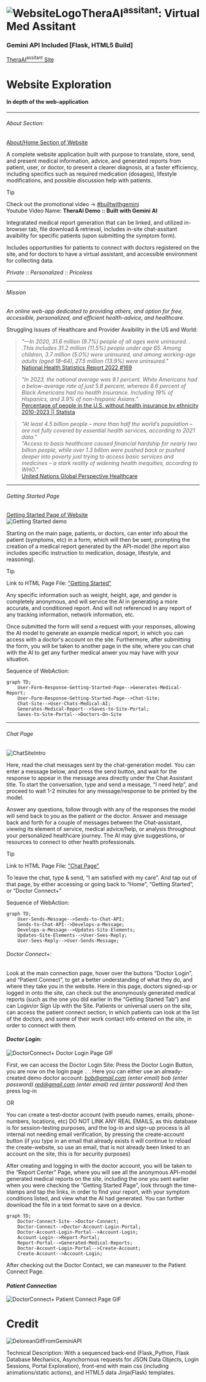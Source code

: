 
# ![WebsiteLogo](https://eshams28.pythonanywhere.com/static/images/pulse_alert_120dp_E11919_FILL0_wght400_GRAD0_opsz48.svg)**TheraAI<sup>assitant</sup>: Virtual Med Assitant**
### Gemini API Included [Flask, HTML5 Build]

[TheraAI<sup>assitant</sup> Site](https://eshams28.pythonanywhere.com)

# **Website Exploration**
#### In depth of the web-application

_______________________________________________________________________________________________________________

###### *About Section:* 

[About/Home Section of Website](https://eshams28.pythonanywhere.com/home)

A complete website application built with purpose to translate, store, send, and present medical information, advice, and generated reports from patient, user, or doctor, to present a clearer diagnosis, at a faster efficiency, including specifics such as required medication (dosages), lifestyle modifications, and possible discussion help with patients. 

> [!TIP]
> Check out the promotional video → [#builtwithgemini](https://youtu.be/hTcykSfz-d4)
> <br>Youtube Video Name: **TheraAI Demo :: Built with Gemini AI**

Integratated medical report generation that can be linked, and utilized in-browser tab, file download & retrieval, includes in-site chat-assitant avaibility for specific patients (upon submitting the symptom form). 

Includes opportunities for patients to connect with doctors registered on the site, and for doctors to have a virtual assistant, and accessible environment for collecting data. 

*Private* :: *Personalized* :: *Priceless* 
_______________________________________________________________________________________________________________

###### *Mission* 
*An online web-app dedicated to providing others, and option for free, accessible, personalized, and efficient health-advice, and healthcare.*

Struggling Issues of Healthcare and Provider Avaibility in the US and World: 

> *"—In 2020, 31.6 million (9.7%) people of all ages were uninsured. . .This includes 31.2 million (11.5%) people under age 65. Among 
children, 3.7 million (5.0%) were uninsured, and among working-age adults (aged 
18–64), 27.5 million (13.9%) were uninsured."*
><br>[National Health Statistics Report 2022 #169](https://www.cdc.gov/nchs/data/nhsr/nhsr169.pdf#:~:text=Results%E2%80%94In%202020%2C%2031.6%20million%20%289.7%25%29%20people%20of%20all,adults%20%28aged%2018%E2%80%9364%29%2C%2027.5%20million%20%2813.9%25%29%20were%20uninsured.)

>*"In 2023, the national average was 9.1 percent. White Americans had a below-average rate of just 5.8 percent, whereas 8.6 percent of Black Americans had no health insurance. Including 19% of Hispanics, and 3.9% of non-hispanic Asians."*
><br>[Percentage of people in the U.S. without health insurance by ethnicity 2010-2023 || Statista](https://www.statista.com/statistics/200970/percentage-of-americans-without-health-insurance-by-race-ethnicity/)

>*"At least 4.5 billion people – more than half the world’s population – are not fully covered by essential health services, according to 2021 data."*
><br>*"Access to basis healthcare caused financial hardship for nearly two billion people, while over 1.3 billion were pushed back or pushed deeper into poverty just trying to access basic services and medicines – a stark reality of widening health inequities, according to WHO."*
><br>[United Nations Global Perspective Healthcare](https://news.un.org/en/story/2023/09/1141202)
_______________________________________________________________________________________________________________

###### *Getting Started Page* 
[Getting Started Page of Website](https://eshams28.pythonanywhere.com)
<br>![Getting Started demo](media_README/AI_Medical_Form.gif)

Starting on the main page, patients, or doctors, can enter info about the patient (symptoms, etc) in a form, which will then be sent; prompting the creation of a medical report generated by the API-model (the report also includes specific instruction to medication, dosage, lifestyle, and reasoning).

> [!TIP]
> Link to HTML Page File: ["Getting Started"](templates/index.html)

Any specific information such as weight, height, age, and gender is completely anonymous, and will service the AI in generating a more accurate, and conditioned report. And will not referenced in any report of any tracking information, network information, etc.

Once submitted the form will send a request with your responses, allowing the AI model to generate an example medical report, in which you can access with a doctor's account on the site. Furthermore, after submitting the form, you will be taken to another page in the site, where you can chat with the AI to get any further medical anwer you may have with your situation. 

Sequence of WebAction:

```mermaid
graph TD;
    User-Form-Response-Getting-Started-Page-->Generates-Medical-Report;
    User-Form-Response-Getting-Started-Page-->Chat-Site;
    Chat-Site-->User-Chats-Medical-AI;
    Generates-Medical-Report-->Saves-to-Site-Portal;
    Saves-to-Site-Portal-->Doctors-On-Site
```
_______________________________________________________________________________________________________________

###### *Chat Page* 

![ChatSiteIntro](media_README/chat-site.gif)

Here, read the chat messages sent by the chat-generation model. You can enter a message below, and press the send button, and wait for the response to appear in the message area directly under the Chat Assistant title. To start the conversation, type and send a message, “I need help”, and proceed to wait 1-2 minutes for any message/response to be printed by the model. 

Answer any questions, follow through with any of the responses the model will send back to you as the patient or the doctor. Answer and message back and forth for a couple of messages between the Chat-assistant, viewing its element of service, medical advice/help, or analysis throughout your personalized healthcare journey. The AI may give suggestions, or resources to connect to other health professionals. 

> [!TIP]
> Link to HTML Page File: ["Chat Page"](templates/chat.html)

To leave the chat, type & send, “I am satisfied with my care”. And tap out of that page, by either accessing or going back to “Home”, “Getting Started”, or “Doctor Connect+” 

Sequence of WebAction:

```mermaid
graph TD;
    User-Sends-Message-->Sends-to-Chat-API;
    Sends-to-Chat-API-->Develops-a-Message;
    Develops-a-Message-->Updates-Site-Elements;
    Updates-Site-Elements-->User-Sees-Reply;
    User-Sees-Reply-->User-Sends-Message;
```

###### *Doctor Connect+:*

Look at the main connection page, hover over the buttons “Doctor Login”, and “Patient Connect”, to get a better understanding of what they do, and where they take you in the website. Here in this page, doctors signed-up or logged in onto the site, can check out the anonymously generated medical reports (such as the one you did earlier in the “Getting Started Tab”) and can Login/or Sign Up with the Site. Patients or universal users on the site, can access the patient connect section, in which patients can look at the list of the doctors, and some of their work contact info entered on the site, in order to connect with them. 

#### *Doctor Login:* 
![DoctorConnect+ Doctor Login Page GIF](media_README/login_Doctor.gif)

First, we can access the Doctor Login Site: 
Press the Doctor Login Button, you are now on the login page .. .
Here you can either use an already-created demo doctor account: 
*bob@gmail.com (enter email) bob (enter password)*
*red@gmail.com (enter email) red (enter password)*
And then press log-in 

OR 

You can create a test-doctor account (with pseudo names, emails, phone-numbers, locations, etc) DO NOT LINK ANY REAL EMAILS, as this database is for session-testing purposes, and the log-in and sign-up process is all internal not needing email verification, by pressing the create-account button (if you type in an email that already exists it will continue to reload the create-website, so use an email, that is not already been linked to an account on the site, this is for security purposes) 

After creating and logging in with the doctor account, you will be taken to the “Report Center” Page, where you will see all the anonymous API-model generated medical reports on the site, including the one you sent earlier when you were checking the “Getting Started Page”, look through the time-stamps and tap the links, in order to find your report, with your symptom conditions listed, and view what the AI had generated. You can further download the file in a text format to save on a device. 

```mermaid
graph TD;
    Doctor-Connect-Site-->Doctor-Connect;
    Doctor-Connect-->Doctor-Account-Login-Portal;
    Doctor-Account-Login-Portal-->Account-Login;
    Account-Login-->Report-Portal;
    Report-Portal-->Generated-Medical-Reports;
    Doctor-Account-Login-Portal-->Create-Account;
    Create-Account-->Account-Login;
```

After checking out the Doctor Contact, we can maneuver to the Patient Connect Page. 


#### *Patient Connection* 
![DoctorConnect+ Patient Connect Page GIF](media_README/PatientConnect.gif)

# **Credit**
![DeloreanGifFromGeminiAPI](media_README/dolorean.gif)


Technical Description:
With a sequenced back-end (Flask_Python, Flask Database Mechanics, Asynchornous requests for JSON Data Objects, Login Sessions, Portal Exploration), front-end with main css (including animations/static actions), and HTML5 data Jinja(Flask) templates. 
